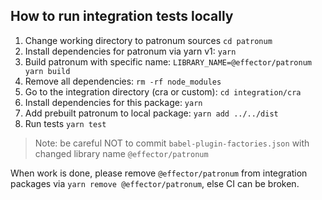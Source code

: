 ## How to run integration tests locally

1. Change working directory to patronum sources `cd patronum`
2. Install dependencies for patronum via yarn v1: `yarn`
3. Build patronum with specific name: `LIBRARY_NAME=@effector/patronum yarn build`
4. Remove all dependencies: `rm -rf node_modules`
5. Go to the integration directory (cra or custom): `cd integration/cra`
6. Install dependencies for this package: `yarn`
7. Add prebuilt patronum to local package: `yarn add ../../dist`
8. Run tests `yarn test`

> Note: be careful NOT to commit `babel-plugin-factories.json` with changed library name `@effector/patronum`

When work is done, please remove `@effector/patronum` from integration packages via `yarn remove @effector/patronum`, else CI can be broken.
